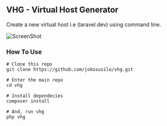 ## VHG - Virtual Host Generator

Create a new virtual host i.e (laravel.dev) using command line. 

![ScreenShot](https://raw.github.com/jokosusilo/vhg/master/screenshot.PNG)


### How To Use


```
# Clone this repo
git clone https://github.com/jokosusilo/vhg.git

# Enter the main repo
cd vhg

# Install dependecies
composer install

# And, run vhg
php vhg

```


